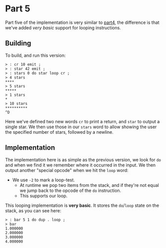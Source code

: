 # Part 5

Part five of the implementation is very similar to [part4](../part4/), the difference is that we've added _very basic_ support for looping instructions.


## Building

To build, and run this version:

```
> : cr 10 emit ;
> : star 42 emit ;
> : stars 0 do star loop cr ;
> 4 stars
****
> 5 stars
*****
> 1 stars
*
> 10 stars
**********
^D
```

Here we've defined two new words `cr` to print a return, and `star` to output a single star.  We then use those in our `stars` word to allow showing the user the specified number of stars, followed by a newline.


## Implementation

The implementation here is as simple as the previous version, we look for `do` and when we find it we remember where it occurred in the input.  We then output another "special opcode" when we hit the `loop` word:

* We use `-2` to mark a loop-test.
  * At runtime we pop two items from the stack, and if they're not equal we jump back to the opcode of the `do` instruction.
  * This supports our loop.

This looping implementation is __very basic__.  It stores the `do`/`loop` state on the stack, as you can see here:

```
> : bar 5 1 do dup . loop ;
> bar
1.000000
2.000000
3.000000
4.000000
```

